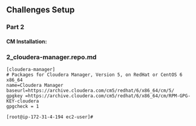 ## Challenges Setup
### Part 2 
#### CM Installation:

### 2_cloudera-manager.repo.md


```
[cloudera-manager]
# Packages for Cloudera Manager, Version 5, on RedHat or CentOS 6 x86_64           	  
name=Cloudera Manager
baseurl=https://archive.cloudera.com/cm5/redhat/6/x86_64/cm/5/
gpgkey =https://archive.cloudera.com/cm5/redhat/6/x86_64/cm/RPM-GPG-KEY-cloudera    
gpgcheck = 1

[root@ip-172-31-4-194 ec2-user]# 
```
